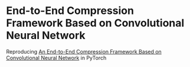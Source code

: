 # End-to-End Compression Framework Based on Convolutional Neural Network

Reproducing [An End-to-End Compression Framework Based on Convolutional Neural Network](https://ieeexplore.ieee.org/document/7999241) in PyTorch
